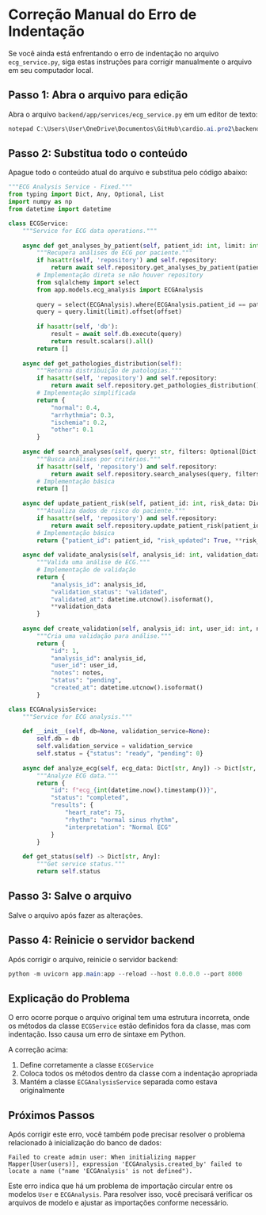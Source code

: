 # Correção Manual do Erro de Indentação

Se você ainda está enfrentando o erro de indentação no arquivo `ecg_service.py`, siga estas instruções para corrigir manualmente o arquivo em seu computador local.

## Passo 1: Abra o arquivo para edição

Abra o arquivo `backend/app/services/ecg_service.py` em um editor de texto:

```powershell
notepad C:\Users\User\OneDrive\Documentos\GitHub\cardio.ai.pro2\backend\app\services\ecg_service.py
```

## Passo 2: Substitua todo o conteúdo

Apague todo o conteúdo atual do arquivo e substitua pelo código abaixo:

```python
"""ECG Analysis Service - Fixed."""
from typing import Dict, Any, Optional, List
import numpy as np
from datetime import datetime

class ECGService:
    """Service for ECG data operations."""
    
    async def get_analyses_by_patient(self, patient_id: int, limit: int = 50, offset: int = 0):
        """Recupera análises de ECG por paciente."""
        if hasattr(self, 'repository') and self.repository:
            return await self.repository.get_analyses_by_patient(patient_id, limit, offset)
        # Implementação direta se não houver repository
        from sqlalchemy import select
        from app.models.ecg_analysis import ECGAnalysis
        
        query = select(ECGAnalysis).where(ECGAnalysis.patient_id == patient_id)
        query = query.limit(limit).offset(offset)
        
        if hasattr(self, 'db'):
            result = await self.db.execute(query)
            return result.scalars().all()
        return []
        
    async def get_pathologies_distribution(self):
        """Retorna distribuição de patologias."""
        if hasattr(self, 'repository') and self.repository:
            return await self.repository.get_pathologies_distribution()
        # Implementação simplificada
        return {
            "normal": 0.4,
            "arrhythmia": 0.3,
            "ischemia": 0.2,
            "other": 0.1
        }
        
    async def search_analyses(self, query: str, filters: Optional[Dict[str, Any]] = None):
        """Busca análises por critérios."""
        if hasattr(self, 'repository') and self.repository:
            return await self.repository.search_analyses(query, filters)
        # Implementação básica
        return []
        
    async def update_patient_risk(self, patient_id: int, risk_data: Dict[str, Any]):
        """Atualiza dados de risco do paciente."""
        if hasattr(self, 'repository') and self.repository:
            return await self.repository.update_patient_risk(patient_id, risk_data)
        # Implementação básica
        return {"patient_id": patient_id, "risk_updated": True, **risk_data}
        
    async def validate_analysis(self, analysis_id: int, validation_data: Dict[str, Any]):
        """Valida uma análise de ECG."""
        # Implementação de validação
        return {
            "analysis_id": analysis_id,
            "validation_status": "validated",
            "validated_at": datetime.utcnow().isoformat(),
            **validation_data
        }
        
    async def create_validation(self, analysis_id: int, user_id: int, notes: str):
        """Cria uma validação para análise."""
        return {
            "id": 1,
            "analysis_id": analysis_id,
            "user_id": user_id,
            "notes": notes,
            "status": "pending",
            "created_at": datetime.utcnow().isoformat()
        }

class ECGAnalysisService:
    """Service for ECG analysis."""
    
    def __init__(self, db=None, validation_service=None):
        self.db = db
        self.validation_service = validation_service
        self.status = {"status": "ready", "pending": 0}
        
    async def analyze_ecg(self, ecg_data: Dict[str, Any]) -> Dict[str, Any]:
        """Analyze ECG data."""
        return {
            "id": f"ecg_{int(datetime.now().timestamp())}",
            "status": "completed",
            "results": {
                "heart_rate": 75,
                "rhythm": "normal sinus rhythm",
                "interpretation": "Normal ECG"
            }
        }
    
    def get_status(self) -> Dict[str, Any]:
        """Get service status."""
        return self.status
```

## Passo 3: Salve o arquivo

Salve o arquivo após fazer as alterações.

## Passo 4: Reinicie o servidor backend

Após corrigir o arquivo, reinicie o servidor backend:

```powershell
python -m uvicorn app.main:app --reload --host 0.0.0.0 --port 8000
```

## Explicação do Problema

O erro ocorre porque o arquivo original tem uma estrutura incorreta, onde os métodos da classe `ECGService` estão definidos fora da classe, mas com indentação. Isso causa um erro de sintaxe em Python.

A correção acima:
1. Define corretamente a classe `ECGService`
2. Coloca todos os métodos dentro da classe com a indentação apropriada
3. Mantém a classe `ECGAnalysisService` separada como estava originalmente

## Próximos Passos

Após corrigir este erro, você também pode precisar resolver o problema relacionado à inicialização do banco de dados:

```
Failed to create admin user: When initializing mapper Mapper[User(users)], expression 'ECGAnalysis.created_by' failed to locate a name ("name 'ECGAnalysis' is not defined").
```

Este erro indica que há um problema de importação circular entre os modelos `User` e `ECGAnalysis`. Para resolver isso, você precisará verificar os arquivos de modelo e ajustar as importações conforme necessário.